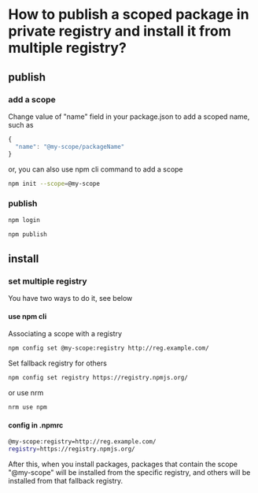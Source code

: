 <!--
 * @Author: Ada J
 * @Date: 2022-09-20 10:11:01
 * @LastEditTime: 2022-09-20 10:35:52
 * @Description: 
-->
# How to publish a scoped package in private registry and install it from multiple registry?

## publish
### add a scope
Change value of "name" field in your package.json to add a scoped name, such as
```js
{
  "name": "@my-scope/packageName"
}
```
or, you can also use npm cli command to add a scope
```bash
npm init --scope=@my-scope
```
### publish
```bash
npm login
```
```bash
npm publish
```
## install
### set multiple registry
You have two ways to do it, see below
#### use npm cli
Associating a scope with a registry
```bash
npm config set @my-scope:registry http://reg.example.com/
```
Set fallback registry for others
```bash
npm config set registry https://registry.npmjs.org/
```
or use nrm
```bash
nrm use npm
```
#### config in .npmrc
```bash
@my-scope:registry=http://reg.example.com/
registry=https://registry.npmjs.org/
````

After this, when you install packages, packages that contain the scope "@my-scope" will be installed from the specific registry, and others will be installed from that fallback registry.

